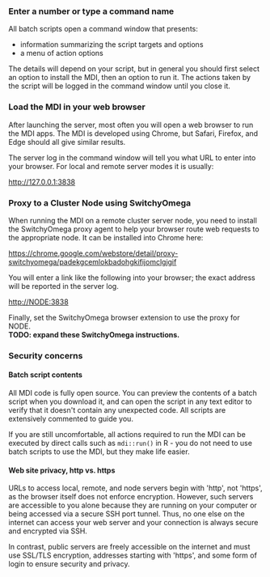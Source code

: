 ### Enter a number or type a command name

All batch scripts open a command window that presents:

- information summarizing the script targets and options
- a menu of action options

The details will depend on your
script, but in general you should first select an 
option to install the MDI, then an option to run it.
The actions taken by the script will be logged
in the command window until you close it.

### Load the MDI in your web browser

After launching the server, most often you will open 
a web browser to run the MDI apps. 
The MDI is developed using Chrome, but Safari, Firefox, and Edge should all 
give similar results.

The server log in the command window will tell you
what URL to enter into your browser. For local
and remote server modes it is usually:

<http://127.0.0.1:3838>

### Proxy to a Cluster Node using SwitchyOmega

When running the MDI on a remote cluster server node,
you need to install the SwitchyOmega proxy agent to help 
your browser route web requests to the appropriate node. 
It can be installed into Chrome here:

<https://chrome.google.com/webstore/detail/proxy-switchyomega/padekgcemlokbadohgkifijomclgjgif>

You will enter a link like the following into your browser;
the exact address will be reported in the server log.

<http://NODE:3838>

Finally, set the SwitchyOmega browser extension to use the proxy
for NODE.  
**TODO: expand these SwitchyOmega instructions.**

### Security concerns

#### Batch script contents

All MDI code is fully open source. You can preview the contents
of a batch script when you download it, and can open the script in 
any text editor to verify that it doesn't contain 
any unexpected code. All scripts are extensively commented to guide you.

If you are still uncomfortable, all actions required to run the MDI
can be executed by direct calls such as <code>mdi::run()</code> in R - 
you do not need to use batch scripts to use the MDI, but they
make life easier.

#### Web site privacy, http vs. https

URLs to access local, remote, and node servers
begin with 'http', not 'https', as the browser itself does not enforce encryption. 
However, such servers are accessible to you alone because they are running
on your computer or being accessed via a secure SSH port tunnel. 
Thus, no one else on the internet can access your web server
and your connection is always secure and encrypted via SSH.

In contrast, public servers are freely accessible on the internet 
and must use SSL/TLS encryption, addresses starting with 'https',
and some form of login to ensure security and privacy.

<br><br><br><br>
